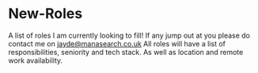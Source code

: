 # New-Roles
A list of roles I am currently looking to fill! 
If any jump out at you please do contact me on jayde@manasearch.co.uk
All roles will have a list of responsibilities, seniority and tech stack.
As well as location and remote work availability.
